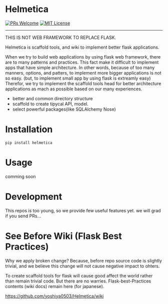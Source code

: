# Helmetica

[![PRs Welcome](https://img.shields.io/badge/PRs-welcome-brightgreen.svg?style=flat-square)](CONTRIBUTING.md#pull-requests)
[![MIT License](http://img.shields.io/badge/license-MIT-blue.svg?style=flat)](LICENSE)

---

THIS IS NOT WEB FRAMEWORK TO REPLACE FLASK.

Helmetica is scaffold tools, and wiki to implement better flask applications.

When we try to build web applications by using flask web framework, there are to many patterns and practices.
This fact make it difficult to implement apps that have simple architecture.
In other words, because of too many manners, options, and patters, to implement more bigger applications is not so easy.
(but, to implement small app by using flask is extreamly easy)
Therefor, we try to implement the scaffold tools head for better architecture applications as mach as possible
based on our many experiences.

* better and common directory structure
* scaffold to create tipycal API, model.
* select powerful packages(like SQLAlchemy Nose)

# Installation

```
pip install helmetica
```

# Usage

comming soon

# Development

This repos is too young, so we provide few useful features yet.
we will grad if you send PRs...

# See Before Wiki (Flask Best Practices)

Why we apply broken change? Because, before repo source code is slightly trivial,
and we believe this change will not cause negative impact to ohters.

To create scaffold tools for flask will cause good affect the world rather than remain trivial code.
But there are no warries. Flask-best-Practices contents (wiki docs) remain here (for japanese).

https://github.com/yoshiya0503/Helmetica/wiki
